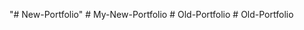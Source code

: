 "# New-Portfolio" 
#   M y - N e w - P o r t f o l i o  
 #   O l d - P o r t f o l i o  
 #   O l d - P o r t f o l i o  
 